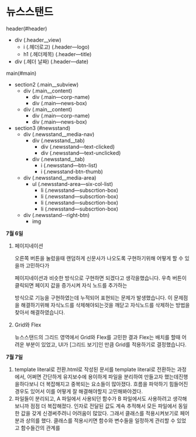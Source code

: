 # 뉴스스탠드

header(#header)

- div (.header\_\_view)
  - i (.헤더로고) (.header—logo)
  - h1 (.헤더제목) (.header—title)
- div (.헤더 날짜) (.header—date)

main(#main)

- section2 (.main\_\_subview)
  - div (.main\_\_content)
    - div (.main—corp-name)
    - div (.main—news-box)
  - div (.main\_\_content)
    - div (.main—corp-name)
    - div (.main—news-box)
- section3 (#newsstand)
  - div (.newsstand\_\_media-nav)
    - div (.newsstand\_\_tab)
      - div (.newsstand—text-clicked)
      - div (.newsstand—text-unclicked)
    - div (.newsstand\_\_tab)
      - i (.newsstand—btn-list)
      - i (.newsstand-btn-thumb)
  - div (.newsstand\_\_media-area)
    - ul (.newsstand-area—six-col-list)
      - li (.newsstand—subscrtion-box)
      - li (.newsstand—subscrtion-box)
      - li (.newsstand—subscrtion-box)
      - li (.newsstand—subscrtion-box)
  - div (.newsstand--right-btn)
    - img

**7월 6일**

1. 페이지네이션

   오른쪽 버튼을 눌렀을때 랜덤하게 신문사가 나오도록 구현하기위해 어떻게 할 수 있을까 고민하다가

   페이지네이션과 비슷한 방식으로 구현하면 되겠다고 생각을했습니다. 우측 버튼이 클릭되면 페이지 값을 증가시켜 자식 노드를 추가하는

   방식으로 기능을 구현하였는데 누적되어 표현되는 문제가 발생했습니다. 이 문제점을 해결하기위해 자식노드를 삭제해야되는것을 깨닫고 자식노드를 삭제하는 방법을 찾아서 해결하였습니다.

2. Grid와 Flex

   뉴스스탠드의 그리드 영역에서 Grid와 Flex를 고민한 결과 Flex는 배치를 할때 어려운 부분이 있었고, UI가 [그리드 보기]인 만큼 Grid를 적용하기로 결정했습니다.

**7월 7일**

1. template literal로 전환.html로 작성된 문서를 template literal로 전환하는 과정에서, 어쩌면 간단하게 유지보수에 용이하게 파일을 분리하여 만들고자 했는데진행을하다보니 더 복잡해지고 중복되는 요소들이 많아졌다. 흐름을 파악하기 힘들어진 경우도 있어서 이를 어떻게 잘 해결해야할지 고민해봐야겠다.
2. 파일들이 분리되고, A 파일에서 사용되던 함수가 B 파일에서도 사용하려고 생각해보니까 점점 더 복잡해졌다. 인자로 전달된 값도 계속 추적해서 모든 파일에서 동일한 값을 갖게 신경써주려니 어려움이 많았다.
   그래서 클래스를 적용시켜보기로 페어분과 상의를 했다. 클래스를 적용시키면 함수와 변수들을 일정하게 관리할 수 있었고 함수들간의 관계를
